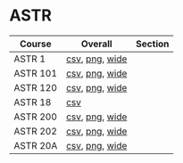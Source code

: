 # ASTR

| Course | Overall | Section |
| ------ | ------- | ------- |
| ASTR 1 | [csv](https://github.com/UCSD-Historical-Enrollment-Data/2024Fall/blob/main/overall/ASTR%201.csv), [png](https://raw.githubusercontent.com/UCSD-Historical-Enrollment-Data/2024Fall/main/plot_overall/ASTR%201.png), [wide](https://raw.githubusercontent.com/UCSD-Historical-Enrollment-Data/2024Fall/main/plot_overall_wide/ASTR%201.png) |  |
| ASTR 101 | [csv](https://github.com/UCSD-Historical-Enrollment-Data/2024Fall/blob/main/overall/ASTR%20101.csv), [png](https://raw.githubusercontent.com/UCSD-Historical-Enrollment-Data/2024Fall/main/plot_overall/ASTR%20101.png), [wide](https://raw.githubusercontent.com/UCSD-Historical-Enrollment-Data/2024Fall/main/plot_overall_wide/ASTR%20101.png) |  |
| ASTR 120 | [csv](https://github.com/UCSD-Historical-Enrollment-Data/2024Fall/blob/main/overall/ASTR%20120.csv), [png](https://raw.githubusercontent.com/UCSD-Historical-Enrollment-Data/2024Fall/main/plot_overall/ASTR%20120.png), [wide](https://raw.githubusercontent.com/UCSD-Historical-Enrollment-Data/2024Fall/main/plot_overall_wide/ASTR%20120.png) |  |
| ASTR 18 | [csv](https://github.com/UCSD-Historical-Enrollment-Data/2024Fall/blob/main/overall/ASTR%2018.csv) |  |
| ASTR 200 | [csv](https://github.com/UCSD-Historical-Enrollment-Data/2024Fall/blob/main/overall/ASTR%20200.csv), [png](https://raw.githubusercontent.com/UCSD-Historical-Enrollment-Data/2024Fall/main/plot_overall/ASTR%20200.png), [wide](https://raw.githubusercontent.com/UCSD-Historical-Enrollment-Data/2024Fall/main/plot_overall_wide/ASTR%20200.png) |  |
| ASTR 202 | [csv](https://github.com/UCSD-Historical-Enrollment-Data/2024Fall/blob/main/overall/ASTR%20202.csv), [png](https://raw.githubusercontent.com/UCSD-Historical-Enrollment-Data/2024Fall/main/plot_overall/ASTR%20202.png), [wide](https://raw.githubusercontent.com/UCSD-Historical-Enrollment-Data/2024Fall/main/plot_overall_wide/ASTR%20202.png) |  |
| ASTR 20A | [csv](https://github.com/UCSD-Historical-Enrollment-Data/2024Fall/blob/main/overall/ASTR%2020A.csv), [png](https://raw.githubusercontent.com/UCSD-Historical-Enrollment-Data/2024Fall/main/plot_overall/ASTR%2020A.png), [wide](https://raw.githubusercontent.com/UCSD-Historical-Enrollment-Data/2024Fall/main/plot_overall_wide/ASTR%2020A.png) |  |

